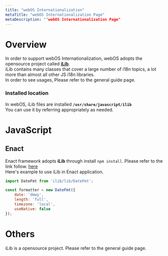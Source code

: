```yaml
---
title: "webOS Internationalization"
metaTitle: "webOS Internationalization Page"
metaDescription: ""webOS Internationalization Page"
---
```


Overview
=============
In order to support webOS Internationalization, webOS adopts the opensource project called [__iLib__](https://ilib-js.github.io/iLib/docs/).  
iLib contains many classes that cover a large number of i18n topics, a lot more than almost all other JS i18n libraries.  
In order to see usages, Please refer to the general guide page.

### Installed location
In webOS, iLib files are installed  **`/usr/share/javascript/ilib`**  
You can use it by referring appropriately as needed.

JavaScript
=============

Enact
-------------

Enact framework adopts __iLib__ through install  `npm install`. Please refer to the link follow. [here](https://enactjs.com/docs/developer-guide/i18n/ilib/)  
Here's example to use iLib in Enact application.

``` javascript
import DateFmt from 'ilib/lib/DateFmt';

const formatter = new DateFmt({
	date: 'dmwy',
	length: 'full',
	timezone: 'local',
	useNative: false
});
```

Others
=============

iLib is a opensource project. Please refer to the general guide page.